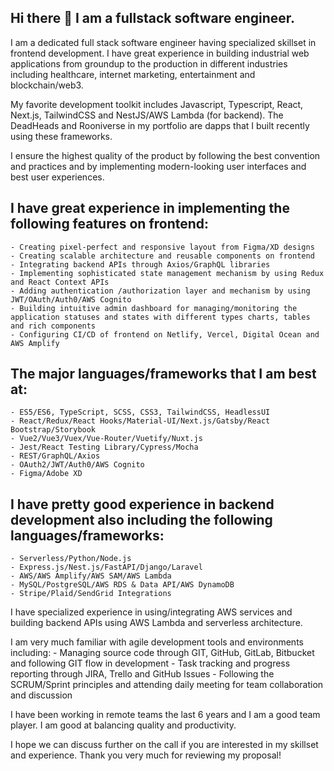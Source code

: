 ## Hi there 🙌 I am a fullstack software engineer.
I am a dedicated full stack software engineer having specialized skillset in frontend development.
I have great experience in building industrial web applications from groundup to the production in different industries including healthcare, internet marketing, entertainment and blockchain/web3.

My favorite development toolkit includes Javascript, Typescript, React, Next.js, TailwindCSS and NestJS/AWS Lambda (for backend). The DeadHeads and Rooniverse in my portfolio are dapps that I built recently using these frameworks.

I ensure the highest quality of the product by following the best convention and practices and by implementing modern-looking user interfaces and best user experiences.

## I have great experience in implementing the following features on frontend:
    - Creating pixel-perfect and responsive layout from Figma/XD designs
    - Creating scalable architecture and reusable components on frontend
    - Integrating backend APIs through Axios/GraphQL libraries
    - Implementing sophisticated state management mechanism by using Redux and React Context APIs
    - Adding authentication /authorization layer and mechanism by using JWT/OAuth/Auth0/AWS Cognito
    - Building intuitive admin dashboard for managing/monitoring the application statuses and states with different types charts, tables and rich components
    - Configuring CI/CD of frontend on Netlify, Vercel, Digital Ocean and AWS Amplify

## The major languages/frameworks that I am best at:
    - ES5/ES6, TypeScript, SCSS, CSS3, TailwindCSS, HeadlessUI
    - React/Redux/React Hooks/Material-UI/Next.js/Gatsby/React Bootstrap/Storybook
    - Vue2/Vue3/Vuex/Vue-Router/Vuetify/Nuxt.js
    - Jest/React Testing Library/Cypress/Mocha
    - REST/GraphQL/Axios
    - OAuth2/JWT/Auth0/AWS Cognito
    - Figma/Adobe XD

## I have pretty good experience in backend development  also including the following languages/frameworks:
    - Serverless/Python/Node.js
    - Express.js/Nest.js/FastAPI/Django/Laravel
    - AWS/AWS Amplify/AWS SAM/AWS Lambda
    - MySQL/PostgreSQL/AWS RDS & Data API/AWS DynamoDB
    - Stripe/Plaid/SendGrid Integrations

I have specialized experience in using/integrating AWS services and building backend APIs using AWS Lambda and serverless architecture.

I am very much familiar with agile development tools and environments including:
    - Managing source code through GIT, GitHub, GitLab, Bitbucket and following GIT flow in development
    - Task tracking and progress reporting through JIRA, Trello and GitHub Issues
    - Following the SCRUM/Sprint principles and attending daily meeting for team collaboration and discussion

I have been working in remote teams the last 6 years and I am a good team player.
I am good at balancing quality and productivity.

I hope we can discuss further on the call if you are interested in my skillset and experience.
Thank you very much for reviewing my proposal!
